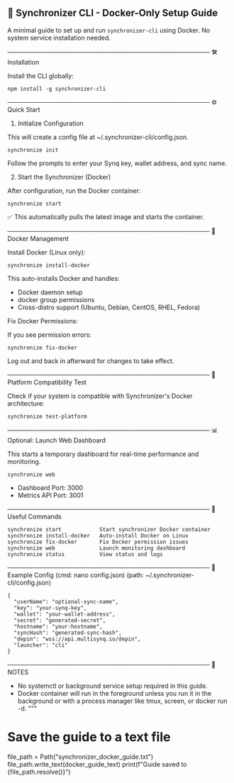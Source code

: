 ## 🚀 Synchronizer CLI - Docker-Only Setup Guide


A minimal guide to set up and run `synchronizer-cli` using Docker. No system service installation needed.

──────────────────────────────────────────────
🛠️ Installation

Install the CLI globally:

    npm install -g synchronizer-cli

──────────────────────────────────────────────
⚙️ Quick Start

1. Initialize Configuration

This will create a config file at ~/.synchronizer-cli/config.json.

    synchronize init

Follow the prompts to enter your Synq key, wallet address, and sync name.

2. Start the Synchronizer (Docker)

After configuration, run the Docker container:

    synchronize start

✅ This automatically pulls the latest image and starts the container.

──────────────────────────────────────────────
🐳 Docker Management

Install Docker (Linux only):

    synchronize install-docker

This auto-installs Docker and handles:
- Docker daemon setup
- docker group permissions
- Cross-distro support (Ubuntu, Debian, CentOS, RHEL, Fedora)

Fix Docker Permissions:

If you see permission errors:

    synchronize fix-docker

Log out and back in afterward for changes to take effect.

──────────────────────────────────────────────
🧪 Platform Compatibility Test

Check if your system is compatible with Synchronizer's Docker architecture:

    synchronize test-platform

──────────────────────────────────────────────
📊 Optional: Launch Web Dashboard

This starts a temporary dashboard for real-time performance and monitoring.

    synchronize web

- Dashboard Port: 3000
- Metrics API Port: 3001

──────────────────────────────────────────────
🧰 Useful Commands

    synchronize start            Start synchronizer Docker container
    synchronize install-docker   Auto-install Docker on Linux
    synchronize fix-docker       Fix Docker permission issues
    synchronize web              Launch monitoring dashboard
    synchronize status           View status and logs

──────────────────────────────────────────────
🧾 Example Config (cmd: nano config.json) (path: ~/.synchronizer-cli/config.json)

```
{
  "userName": "optional-sync-name",
  "key": "your-synq-key",
  "wallet": "your-wallet-address",
  "secret": "generated-secret",
  "hostname": "your-hostname",
  "syncHash": "generated-sync-hash",
  "depin": "wss://api.multisynq.io/depin",
  "launcher": "cli"
}
```

──────────────────────────────────────────────
📎 NOTES

- No systemctl or background service setup required in this guide.
- Docker container will run in the foreground unless you run it in the background or with a process manager like tmux, screen, or docker run -d.
"""

# Save the guide to a text file
file_path = Path("synchronizer_docker_guide.txt")
file_path.write_text(docker_guide_text)
print(f"Guide saved to {file_path.resolve()}")


